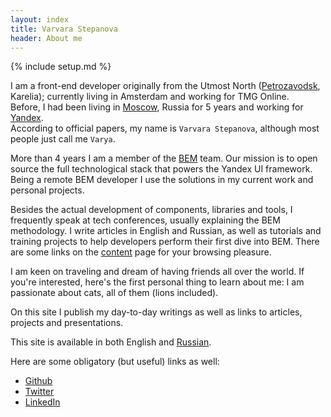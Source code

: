 ```yaml
---
layout: index
title: Varvara Stepanova
header: About me
---
```

{% include setup.md %}

I am a front-end developer originally from the Utmost North
([Petrozavodsk](http://maps.yandex.com/-/CVR3nIPf),
Karelia); currently living in Amsterdam and working for
TMG Online.<br/>
Before, I had been living in
[Moscow](http://images.yandex.com/yandsearch?text=Moscow), Russia for 5 years
and working for
[Yandex](http://www.yandex.com/).<br/>
According to official papers, my name is `Varvara Stepanova`, although most people just call me `Varya`.

More than 4 years I am a member of
the [BEM](http://bem.info/) team.
Our mission is to open source the full technological stack that powers the Yandex UI framework.
Being a remote BEM developer I use the solutions in my current work and personal
projects.

Besides the actual development of components, libraries and tools, I frequently speak at tech
conferences, usually explaining the BEM methodology. I write articles in English and Russian, as well as
tutorials and training projects to help developers perform their first dive into
BEM.
There are some links on the [content](en/content/) page for your browsing pleasure.

I am keen on traveling and dream of having friends all over the world.
If you're interested, here's the first personal thing to learn about me: I am passionate about cats, all of them (lions included).

On this site I publish my day-to-day writings as well as links to
articles, projects and presentations.

This site is available in both English and [Russian](/ru).

Here are some obligatory (but useful) links as well:

 * [Github](https://github.com/varya)
 * [Twitter](https://twitter.com/toivonens)
 * [LinkedIn](http://www.linkedin.com/pub/varvara-stepanova/30/72a/96b)
